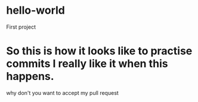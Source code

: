 # hello-world
First project


So this is how it looks like to practise commits
I really like it when this happens.
=======
 why don't you want to accept my pull request

